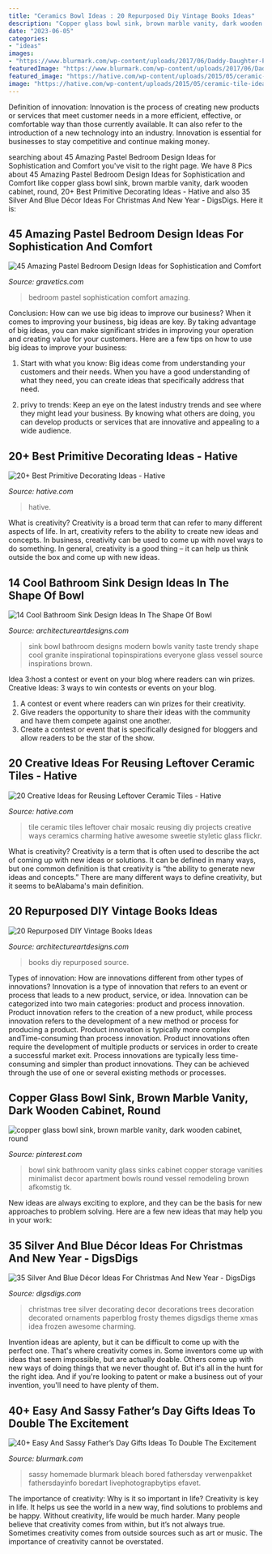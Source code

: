 ```yaml
---
title: "Ceramics Bowl Ideas : 20 Repurposed Diy Vintage Books Ideas"
description: "Copper glass bowl sink, brown marble vanity, dark wooden cabinet, round"
date: "2023-06-05"
categories:
- "ideas"
images:
- "https://www.blurmark.com/wp-content/uploads/2017/06/Daddy-Daughter-Photo-Frame.jpg"
featuredImage: "https://www.blurmark.com/wp-content/uploads/2017/06/Daddy-Daughter-Photo-Frame.jpg"
featured_image: "https://hative.com/wp-content/uploads/2015/05/ceramic-tile-ideas/14-ceramic-tile-ideas.jpg"
image: "https://hative.com/wp-content/uploads/2015/05/ceramic-tile-ideas/14-ceramic-tile-ideas.jpg"
---
```



Definition of innovation:
Innovation is the process of creating new products or services that meet customer needs in a more efficient, effective, or comfortable way than those currently available. It can also refer to the introduction of a new technology into an industry. Innovation is essential for businesses to stay competitive and continue making money.

	

		
searching about 45 Amazing Pastel Bedroom Design Ideas for Sophistication and Comfort you've visit to the right page. We have 8 Pics about 45 Amazing Pastel Bedroom Design Ideas for Sophistication and Comfort like copper glass bowl sink, brown marble vanity, dark wooden cabinet, round, 20+ Best Primitive Decorating Ideas - Hative and also 35 Silver And Blue Décor Ideas For Christmas And New Year - DigsDigs. Here it is:
		
    
## 45 Amazing Pastel Bedroom Design Ideas For Sophistication And Comfort

<img loading=lazy src="https://www.gravetics.com/wp-content/uploads/2017/09/Pastel-Bedroom-Design-Ideas.jpg" onerror="this.onerror=null;this.src='https://tse1.mm.bing.net/th?id=OIP.K78h8QWStTW4oih98tFopgHaHR&amp;pid=15.1';" alt="45 Amazing Pastel Bedroom Design Ideas for Sophistication and Comfort">

_Source: gravetics.com_

>bedroom pastel sophistication comfort amazing. 

	

Conclusion: How can we use big ideas to improve our business?
When it comes to improving your business, big ideas are key. By taking advantage of big ideas, you can make significant strides in improving your operation and creating value for your customers. Here are a few tips on how to use big ideas to improve your business:
1. Start with what you know: Big ideas come from understanding your customers and their needs. When you have a good understanding of what they need, you can create ideas that specifically address that need.

2. privy to trends: Keep an eye on the latest industry trends and see where they might lead your business. By knowing what others are doing, you can develop products or services that are innovative and appealing to a wide audience.


    
## 20+ Best Primitive Decorating Ideas - Hative

<img loading=lazy src="http://hative.com/wp-content/uploads/2014/05/primitive-decorating-ideas/9-primitive-old-wood-pallets-lamps.jpg" onerror="this.onerror=null;this.src='https://tse4.mm.bing.net/th?id=OIP.-0PHC9gmTUu96tZTJnUiVwHaLI&amp;pid=15.1';" alt="20+ Best Primitive Decorating Ideas - Hative">

_Source: hative.com_

>hative. 

	

What is creativity?
Creativity is a broad term that can refer to many different aspects of life. In art, creativity refers to the ability to create new ideas and concepts. In business, creativity can be used to come up with novel ways to do something. In general, creativity is a good thing – it can help us think outside the box and come up with new ideas.

    
## 14 Cool Bathroom Sink Design Ideas In The Shape Of Bowl

<img loading=lazy src="https://www.architectureartdesigns.com/wp-content/uploads/2015/10/150-630x420.jpg" onerror="this.onerror=null;this.src='https://tse4.mm.bing.net/th?id=OIP.lN54kyUfwlseXPhD9FbZDQHaE8&amp;pid=15.1';" alt="14 Cool Bathroom Sink Design Ideas In The Shape Of Bowl">

_Source: architectureartdesigns.com_

>sink bowl bathroom designs modern bowls vanity taste trendy shape cool granite inspirational topinspirations everyone glass vessel source inspirations brown. 

	

Idea 3:host a contest or event on your blog where readers can win prizes.
Creative Ideas: 3 ways to win contests or events on your blog.
1. A contest or event where readers can win prizes for their creativity.
2. Give readers the opportunity to share their ideas with the community and have them compete against one another.
3. Create a contest or event that is specifically designed for bloggers and allow readers to be the star of the show.

    
## 20 Creative Ideas For Reusing Leftover Ceramic Tiles - Hative

<img loading=lazy src="https://hative.com/wp-content/uploads/2015/05/ceramic-tile-ideas/14-ceramic-tile-ideas.jpg" onerror="this.onerror=null;this.src='https://tse3.mm.bing.net/th?id=OIP.R3TyceqvWLBKXAlw0KLHXQHaKs&amp;pid=15.1';" alt="20 Creative Ideas for Reusing Leftover Ceramic Tiles - Hative">

_Source: hative.com_

>tile ceramic tiles leftover chair mosaic reusing diy projects creative ways ceramics charming hative awesome sweetie styletic glass flickr. 

	

What is creativity?
Creativity is a term that is often used to describe the act of coming up with new ideas or solutions. It can be defined in many ways, but one common definition is that creativity is “the ability to generate new ideas and concepts.” There are many different ways to define creativity, but it seems to beAlabama's main definition.

    
## 20 Repurposed DIY Vintage Books Ideas

<img loading=lazy src="https://www.architectureartdesigns.com/wp-content/uploads/2013/07/1923.jpg" onerror="this.onerror=null;this.src='https://tse4.mm.bing.net/th?id=OIP.vzydpCrKCny3Wwmjqc9BbQHaLK&amp;pid=15.1';" alt="20 Repurposed DIY Vintage Books Ideas">

_Source: architectureartdesigns.com_

>books diy repurposed source. 

	

Types of innovation: How are innovations different from other types of innovations?
Innovation is a type of innovation that refers to an event or process that leads to a new product, service, or idea. Innovation can be categorized into two main categories: product and process innovation. Product innovation refers to the creation of a new product, while process innovation refers to the development of a new method or process for producing a product. 
Product innovation is typically more complex andTime-consuming than process innovation. Product innovations often require the development of multiple products or services in order to create a successful market exit. Process innovations are typically less time-consuming and simpler than product innovations. They can be achieved through the use of one or several existing methods or processes.

    
## Copper Glass Bowl Sink, Brown Marble Vanity, Dark Wooden Cabinet, Round

<img loading=lazy src="https://i.pinimg.com/736x/4f/44/8b/4f448bcbcc0aeac6d227242aeb5cee33--glass-bowl-sink-vessel-sink.jpg" onerror="this.onerror=null;this.src='https://tse2.mm.bing.net/th?id=OIP.xqnaMcuE1Z3poXF7HsHklgHaLH&amp;pid=15.1';" alt="copper glass bowl sink, brown marble vanity, dark wooden cabinet, round">

_Source: pinterest.com_

>bowl sink bathroom vanity glass sinks cabinet copper storage vanities minimalist decor apartment bowls round vessel remodeling brown afkomstig tk. 

	

New ideas are always exciting to explore, and they can be the basis for new approaches to problem solving. Here are a few new ideas that may help you in your work: 

    
## 35 Silver And Blue Décor Ideas For Christmas And New Year - DigsDigs

<img loading=lazy src="http://www.digsdigs.com/photos/charming-silver-and-blue-christmas-decor-ideas-16.jpg" onerror="this.onerror=null;this.src='https://tse3.mm.bing.net/th?id=OIP.W6HQDAiUI0q4e3a3Zeq_bgHaLJ&amp;pid=15.1';" alt="35 Silver And Blue Décor Ideas For Christmas And New Year - DigsDigs">

_Source: digsdigs.com_

>christmas tree silver decorating decor decorations trees decoration decorated ornaments paperblog frosty themes digsdigs theme xmas idea frozen awesome charming. 

	

Invention ideas are aplenty, but it can be difficult to come up with the perfect one. That's where creativity comes in. Some inventors come up with ideas that seem impossible, but are actually doable. Others come up with new ways of doing things that we never thought of. But it's all in the hunt for the right idea. And if you're looking to patent or make a business out of your invention, you'll need to have plenty of them.

    
## 40+ Easy And Sassy Father’s Day Gifts Ideas To Double The Excitement

<img loading=lazy src="https://www.blurmark.com/wp-content/uploads/2017/06/Daddy-Daughter-Photo-Frame.jpg" onerror="this.onerror=null;this.src='https://tse2.mm.bing.net/th?id=OIP.wayntZwxHz-c5keWKO1xygHaJ4&amp;pid=15.1';" alt="40+ Easy And Sassy Father’s Day Gifts Ideas To Double The Excitement">

_Source: blurmark.com_

>sassy homemade blurmark bleach bored fathersday verwenpakket fathersdayinfo boredart livephotograpbytips efavet. 

	

The importance of creativity: Why is it so important in life?
Creativity is key in life. It helps us see the world in a new way, find solutions to problems and be happy. Without creativity, life would be much harder. Many people believe that creativity comes from within, but it’s not always true. Sometimes creativity comes from outside sources such as art or music. The importance of creativity cannot be overstated.

